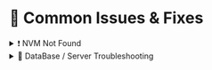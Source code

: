 # 🧪 Common Issues & Fixes

<details>
<summary>❗ NVM Not Found</summary>
<br/>
  
```bash
# If `nvm` is not recognized
export NVM_DIR="$HOME/.nvm"
[ -s "$NVM_DIR/nvm.sh" ] && \. "$NVM_DIR/nvm.sh"
[ -s "$NVM_DIR/bash_completion" ] && \. "$NVM_DIR/bash_completion"
````

</details>

<details>
<summary>🧹 DataBase / Server Troubleshooting</summary>
<br/>
  
* Bad data gets added to mongodb → remove it manually from MongoDB Atlas
* Data might not exist → use `?` optional chaining (`data?.field`)
* Data might not be pushed to hosting server
* Server not watching for changes → restart server

</details>
<br/>
